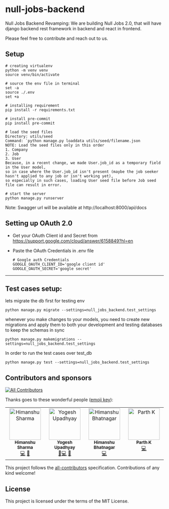 # null-jobs-backend
Null Jobs Backend Revamping: We are building Null Jobs 2.0, that will have django backend rest framework in backend and react in frontend.

Please feel free to contribute and reach out to us.

## Setup
```
# creating virtualenv
python -m venv venv
source venv/bin/activate

# source the env file in terminal
set -a
source ./.env
set +a

# installing requirement
pip install -r requirements.txt

# install pre-commit
pip install pre-commit

# load the seed files
Directory: utils/seed
Command: `python manage.py loaddata utils/seed/filename.json
NOTE: Load the seed files only in this order
1. Company
2. Job
3. User
Because, in a recent change, we made User.job_id as a temporary field in the User model,
so in case where the User.job_id isn't present (maybe the job seeker hasn't applied to any job or isn't working yet),
so especially in such cases, loading User seed file before Job seed file can result in error.

# start the server
python manage.py runserver
```

Note: Swagger url will be available at
http://localhost:8000/api/docs

## Setting up OAuth 2.0
- Get your OAuth Client id and Secret from
https://support.google.com/cloud/answer/6158849?hl=en

- Paste the OAuth Credentials in .env file
  ```
  # Google auth Credentials
  GOOGLE_OAUTH_CLIENT_ID='google client id'
  GOOGLE_OAUTH_SECRET='google secret'
  ```

<hr>

## Test cases setup:

lets migrate the db first for testing env
<br>
```
python manage.py migrate --settings=null_jobs_backend.test_settings
```


whenever you make changes to your models, you need to create new migrations and apply them to both your development and testing databases to keep the schemas in sync
```
python manage.py makemigrations --settings=null_jobs_backend.test_settings
```

In order to run the test cases over test_db
```
python manage.py test --settings=null_jobs_backend.test_settings
```

## Contributors and sponsors

<!-- ALL-CONTRIBUTORS-BADGE:START - Do not remove or modify this section -->
[![All Contributors](https://img.shields.io/badge/all_contributors-4-orange.svg?style=flat-square)](#contributors-)
<!-- ALL-CONTRIBUTORS-BADGE:END -->

Thanks goes to these wonderful people
([emoji key](https://allcontributors.org/docs/en/emoji-key)):

<!-- ALL-CONTRIBUTORS-LIST:START - Do not remove or modify this section -->
<!-- prettier-ignore-start -->
<!-- markdownlint-disable -->
<table>
  <tbody>
    <tr>
      <td align="center" valign="top" width="14.28%"><a href="https://github.com/hims1911"><img src="https://avatars.githubusercontent.com/u/26831864?v=4?s=100" width="100px;" alt="Himanshu Sharma"/><br /><sub><b>Himanshu Sharma</b></sub></a><br /><a href="https://github.com/null-open-security-community/null-jobs-backend-2.0/commits/main/?author=hims1911" title="Code">💻</a> <a href="https://github.com/null-open-security-community/null-jobs-backend-2.0/commits/main/?author=hims1911" title="Documentation">📖</a></td>
      <td align="center" valign="top" width="14.28%"><a href="https://github.com/YogeshUpdhyay"><img src="https://avatars.githubusercontent.com/u/53992168?v=4?s=100" width="100px;" alt="Yogesh Upadhyay"/><br /><sub><b>Yogesh Upadhyay</b></sub></a><br /><a href="https://github.com/yezz123/authx/issues?q=author%3AYogeshUpdhyay" title="Bug reports">🐛</a><a href="https://github.com/null-open-security-community/null-jobs-backend-2.0/commits/main/?author=YogeshUpdhyay" title="Code">💻</a> <a href="https://github.com/null-open-security-community/null-jobs-backend-2.0/commits/main/?author=YogeshUpdhyay" title="Documentation">📖</a></td>
      <td align="center" valign="top" width="14.28%"><a href="https://github.com/Himan10"><img src="https://avatars.githubusercontent.com/u/33115688?v=4?s=100" width="100px;" alt="Himanshu Bhatnagar"/><br /><sub><b>Himanshu Bhatnagar</b></sub></a><br /><a href="https://github.com/null-open-security-community/null-jobs-backend-2.0/commits/main/?author=Himan10" title="Code">💻</a></td>
      <td align="center" valign="top" width="14.28%"><a href="https://github.com/Parth858"><img src="https://avatars.githubusercontent.com/u/87690475?v=4?s=100" width="100px;" alt="Parth K"/><br /><sub><b>Parth K</b></sub></a><br /><a href="https://github.com/null-open-security-community/null-jobs-backend-2.0/commits/main/?author=Parth858" title="Code">💻</a></td>
    </tr>
  </tbody>
</table>

<!-- markdownlint-restore -->
<!-- prettier-ignore-end -->

<!-- ALL-CONTRIBUTORS-LIST:END -->

<!-- ALL-CONTRIBUTORS-LIST:START - Do not remove or modify this section -->
<!-- prettier-ignore-start -->
<!-- markdownlint-disable -->

<!-- markdownlint-restore -->
<!-- prettier-ignore-end -->

<!-- ALL-CONTRIBUTORS-LIST:END -->

This project follows the
[all-contributors](https://github.com/all-contributors/all-contributors)
specification. Contributions of any kind welcome!

## License

This project is licensed under the terms of the MIT License.